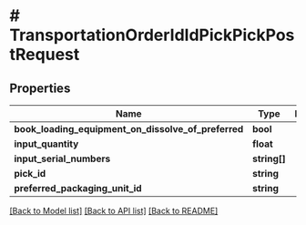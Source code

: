# # TransportationOrderIdIdPickPickPostRequest

## Properties

Name | Type | Description | Notes
------------ | ------------- | ------------- | -------------
**book_loading_equipment_on_dissolve_of_preferred** | **bool** |  |
**input_quantity** | **float** |  |
**input_serial_numbers** | **string[]** |  | [optional]
**pick_id** | **string** |  |
**preferred_packaging_unit_id** | **string** |  | [optional]

[[Back to Model list]](../../README.md#models) [[Back to API list]](../../README.md#endpoints) [[Back to README]](../../README.md)
